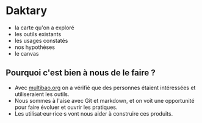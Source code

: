 # Daktary

- la carte qu'on a exploré
- les outils existants
- les usages constatés
- nos hypothèses
- le canvas

## Pourquoi c'est bien à nous de le faire ?
- Avec [multibao.org](https://www.multibao.org/) on a vérifié que des personnes étaient intéressées et utiliseraient les outils.
- Nous sommes à l'aise avec Git et markdown, et on voit une opportunité pour faire évoluer et ouvrir les pratiques.
- Les utilisat·eur·rice·s vont nous aider à construire ces produits.
